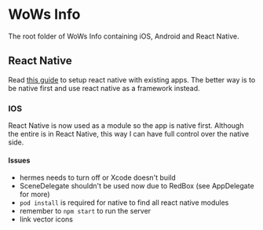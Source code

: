 # WoWs Info

The root folder of WoWs Info containing iOS, Android and React Native.

## React Native

Read [this guide](https://reactnative.dev/docs/integration-with-existing-apps) to setup react native with existing apps. The better way is to be native first and use react native as a framework instead.

### IOS

React Native is now used as a module so the app is native first. Although the entire is in React Native, this way I can have full control over the native side.

#### Issues

- hermes needs to turn off or Xcode doesn't build
- SceneDelegate shouldn't be used now due to RedBox (see AppDelegate for more)
- `pod install` is required for native to find all react native modules
- remember to `npm start` to run the server
- link vector icons
